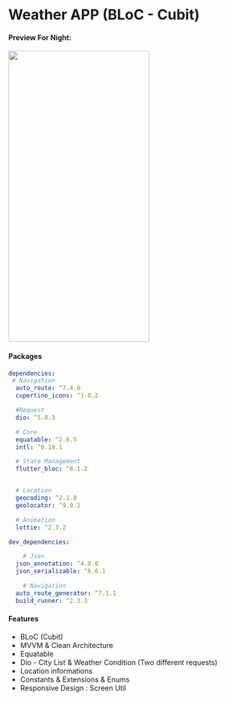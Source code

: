 # Weather APP (BLoC - Cubit)
#### Preview For Night: 
<img src="https://github.com/githuseyingur/weather_app_cubit/assets/120099096/a8b642cb-1809-40ac-906a-2d60bb1f955d"  width="280" height ="580">



#### Packages
```yaml
dependencies:
 # Navigation
  auto_route: ^7.4.0
  cupertino_icons: ^1.0.2

  #Request
  dio: ^5.0.3

  # Core
  equatable: ^2.0.5
  intl: ^0.18.1

  # State Management
  flutter_bloc: ^8.1.2


  # Location
  geocoding: ^2.1.0
  geolocator: ^9.0.2

  # Animation
  lottie: ^2.3.2

dev_dependencies:

    # Json
  json_annotation: ^4.8.0
  json_serializable: ^6.6.1

    # Navigation
  auto_route_generator: ^7.1.1
  build_runner: ^2.3.3
```

#### Features
- BLoC (Cubit)
- MVVM & Clean Architecture
- Equatable
- Dio - City List & Weather Condition (Two different requests)
- Location informations
- Constants & Extensions & Enums
- Responsive Design : Screen Util
